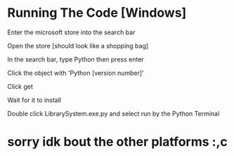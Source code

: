 # Running The Code [Windows]

Enter the microsoft store into the search bar

Open the store [should look like a shopping bag]

In the search bar, type Python then press enter

Click the object with 'Python [version number]'

Click get

Wait for it to install

Double click LibrarySystem.exe.py and select run by the Python Terminal

# sorry idk bout the other platforms :,c